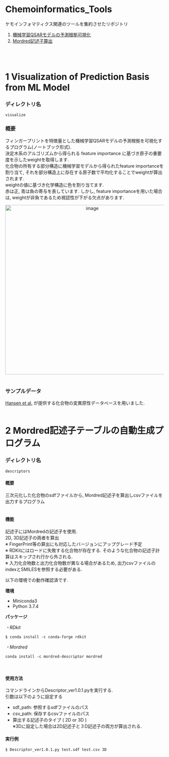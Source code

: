 # Chemoinformatics_Tools
ケモインフォマティクス関連のツールを集約させたリポジトリ  

1. [機械学習QSARモデルの予測根拠可視化](#anchor1)
2. [Mordred記述子算出](#anchor2)

<br>
<br>


<a id="anchor1"></a>
# 1 Visualization of Prediction Basis from ML Model
### ディレクトリ名
```visualize```  
### 概要
フィンガープリントを特徴量とした機械学習QSARモデルの予測根拠を可視化するプログラム(ノートブック形式).  
決定木系のアルゴリズムから得られる feature importance に基づき原子の重要度を示したweightを取得します.  
化合物の所有する部分構造に機械学習モデルから得られたfeature importanceを割り当て, それを部分構造上に存在する原子数で平均化することでweightが算出されます.  
weightの値に基づき化学構造に色を割り当てます.  
赤は正, 青は負の寄与を表しています. 
しかし, feature importanceを用いた場合は, weightが非負であるため視認性が下がる欠点があります.
<div align="center">
  <img width="537" alt="image" src="https://user-images.githubusercontent.com/39366279/108008230-3e94f000-7043-11eb-8c15-9b849a36a300.png">
</div>
<br>

### サンプルデータ
[Hansen et al.](https://pubs.acs.org/doi/abs/10.1021/ci900161g) が提供する化合物の変異原性データベースを用いました.
<br>
<br>


<a id="anchor2"></a>
# 2 Mordred記述子テーブルの自動生成プログラム

### ディレクトリ名
```descriptors``` 

#### 概要
三次元化した化合物のsdfファイルから, Mordred記述子を算出しcsvファイルを出力するプログラム<br>
<br>

#### 機能
記述子にはMordredの記述子を使用.<br>
2D, 3D記述子の両者を算出<br>
※ FingerPrint等の算出にも対応したバージョンにアップグレード予定<br>
※ RDKitにはロードに失敗する化合物が存在する. そのような化合物の記述子計算はスキップされ行から外される.<br>
※ 入力化合物数と出力化合物数が異なる場合があるため, 出力csvファイルのindexとSMILESを参照する必要がある.<br>

以下の環境での動作確認済です.<br>

**環境**
* Miniconda3
* Python 3.7.4<br>

 **パッケージ**<br>

 *・RDkit*<br>
 ```
 $ conda install -c conda-forge rdkit
 ```
 *・Mordred*<br>
```
conda install -c mordred-descriptor mordred
```
 <br>

#### 使用方法
コマンドラインからDescriptor_ver1.0.1.pyを実行する.<br>
引数は以下のように設定する
* sdf_path: 参照するsdfファイルのパス
* csv_path: 保存するcsvファイルのパス
* 算出する記述子のタイプ ( 2D or 3D )<br>
※3Dに設定した場合は2D記述子と３D記述子の両方が算出される.<br>

#### 実行例
```
$ Descriptor_ver1.0.1.py test.sdf test.csv 3D
```
